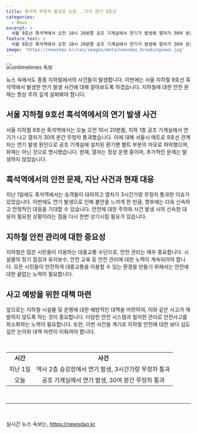 ```yaml
---
title: 흑석역 무정차 통과로 논란...다시 연기 9호선
categories:
  - News
excerpt: >
  서울 9호선 흑석역에서 오전 10시 20분쯤 공조 기계실에서 연기가 발생해 열차가 30여 분간 무정차 통과했으나 화재는 아니었던 것으로 확인됐습니다. 지난 1일에도 비슷한 사례가 발생한 바 있었으며, 현재 열차는 정상 운행 중입니다. MBC 뉴스는 24시간 제보를 기다립니다.
feature_text: >
  서울 9호선 흑석역에서 오전 10시 20분쯤 공조 기계실에서 연기가 발생해 열차가 30여 분간 무정차 통과했으나 화재는 아니었던 것으로 확인됐습니다. 지난 1일에도 비슷한 사례가 발생한 바 있었으며, 현재 열차는 정상 운행 중입니다. MBC 뉴스는 24시간 제보를 기다립니다.
image: 'https://newsdao.kr/res/images/meta/newsdao_breakingnews.jpg'
---
```


<p><img src="https://newsdao.kr/res/images/meta/newsdao_breakingnews.jpg" alt="ontimetimes 속보" /></p>

<p>뉴스 속에서도 종종 지하철에서의 사건들이 발생합니다. 이번에는 서울 지하철 9호선 흑석역에서 발생한 연기 발생 사건에 대해 알아보도록 하겠습니다. 지하철에 대한 안전 문제는 항상 주의 깊게 살펴봐야 합니다. </p>

<h2 data-ke-size="size26">서울 지하철 9호선 흑석역에서의 연기 발생 사건</h2>

<p data-ke-size="size16">서울 지하철 9호선 흑석역에서는 오늘 오전 10시 20분쯤, 지하 1층 공조 기계실에서 연기가 나고 열차가 30여 분간 무정차 통과했습니다. 이에 대해 서울시 메트로 9호선 관계자는 연기 발생 원인으로 공조 기계실에 설치된 환기팬 벨트 부분의 마모로 파악했으며, 화재는 아닌 것으로 명시했습니다. 현재, 열차는 정상 운행 중이며, 추가적인 문제는 발생하지 않았습니다.</p>

<h2 data-ke-size="size26">흑석역에서의 안전 문제, 지난 사건과 현재 대응</h2>

<p data-ke-size="size16">지난 1일에도 흑석역에서는 승객들이 대피하고 열차가 3시간가량 무정차 통과한 이슈가 있었습니다. 이번에도 연기 발생으로 인해 불안을 느끼게 한 만큼, 향후에는 더욱 신속하고 안정적인 대응을 기대할 수 있습니다. 안전에 대한 주의와 사건 발생 시의 신속한 대응이 필요한 상황이라는 점을 다시 한번 상기시킬 필요가 있습니다.</p> 

<h2 data-ke-size="size26">지하철 안전 관리에 대한 중요성</h2>

<p data-ke-size="size16">지하철은 많은 시민들이 이용하는 대중교통 수단으로, 안전 관리는 매우 중요합니다. 시설물의 정기 점검과 유지보수, 안전 교육 등 안전 관리에 대한 노력이 계속되어야 합니다. 모든 시민들이 안전하게 대중교통을 이용할 수 있는 환경을 만들기 위해서는 안전에 대한 끝없는 노력이 필요합니다.</p>

<h2 data-ke-size="size26">사고 예방을 위한 대책 마련</h2>

<p data-ke-size="size16">앞으로는 지하철 시설물 및 운행에 대한 예방적인 대책을 마련하여, 이와 같은 사고가 재발하지 않도록 하는 것이 중요합니다. 다양한 안전 시스템과 철저한 관리로 안전사고를 최소화하는 노력이 필요합니다. 또한, 이번 사건을 계기로 지하철 안전에 대한 보다 심도 깊은 논의와 대책 마련이 이뤄져야 합니다.</p>

<p data-ke-size="size16">&nbsp;</p>

<table>
<tbody>
<tr>
<td style="text-align: center; height: 17px;"><b>시간</b></td>
<td style="text-align: center; height: 17px;"><b>사건</b></td>
</tr>
<tr>
<td style="text-align: center; height: 17px;">지난 1일</td>
<td style="text-align: center; height: 17px;">역사 2층 승강장에서 연기 발생, 3시간가량 무정차 통과</td>
</tr>
<tr>
<td style="text-align: center; height: 17px;">오늘</td>
<td style="text-align: center; height: 17px;">공조 기계실에서 연기 발생, 30여 분간 무정차 통과</td>
</tr>
</tbody>
</table>

<p data-ke-size="size16">&nbsp;</p>

<hr>

<p data-ke-size="size16">&nbsp;</p>
실시간 뉴스 속보는, <a href="https://newsdao.kr" rel="dofollow">https://newsdao.kr</a>


